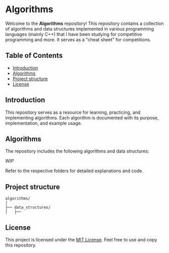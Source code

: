# Algorithms

Welcome to the **Algorithms** repository! This repository contains a collection of algorithms and data structures implemented in various programming languages (mainly C++) that I have been studying for competitive programming and more. It serves as a "cheat sheet" for competitions.

## Table of Contents

- [Introduction](#introduction)
- [Algorithms](#algorithms)
- [Project structure](#project-structure)
- [License](#license)

## Introduction

This repository serves as a resource for learning, practicing, and implementing algorithms. Each algorithm is documented with its purpose, implementation, and example usage.

## Algorithms

The repository includes the following algorithms and data structures:

_WIP_

Refer to the respective folders for detailed explanations and code.

## Project structure
```
algorithms/
│
├── data_structures/
│   ├── 
```

## License

This project is licensed under the [MIT License](LICENSE). Feel free to use and copy this repository.
